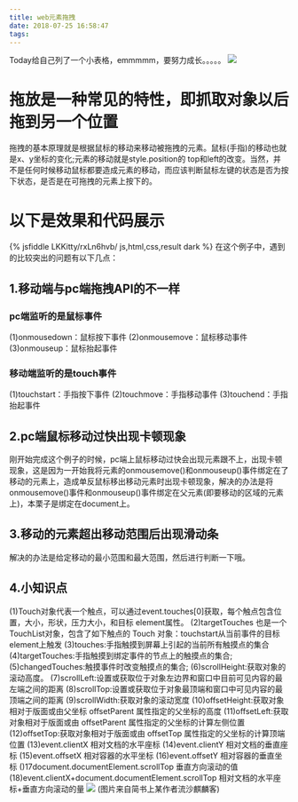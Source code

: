 ```yaml
---
title: web元素拖拽
date: 2018-07-25 16:58:47
tags:
---
```

Today给自己列了一个小表格，emmmmm，要努力成长。。。。。
![](http://pbzngw3z7.bkt.clouddn.com/%E6%B5%B7%E8%B4%BC%E7%8E%8B.jpg)
<!-- more -->
# 拖放是一种常见的特性，即抓取对象以后拖到另一个位置
拖拽的基本原理就是根据鼠标的移动来移动被拖拽的元素。鼠标(手指)的移动也就是x、y坐标的变化;元素的移动就是style.position的 top和left的改变。当然，并不是任何时候移动鼠标都要造成元素的移动，而应该判断鼠标左键的状态是否为按下状态，是否是在可拖拽的元素上按下的。
# 以下是效果和代码展示
{% jsfiddle LKKitty/rxLn6hvb/ js,html,css,result dark %}
在这个例子中，遇到的比较突出的问题有以下几点：
## 1.移动端与pc端拖拽API的不一样
### pc端监听的是鼠标事件
(1)onmousedown：鼠标按下事件
(2)onmousemove：鼠标移动事件
(3)onmouseup：鼠标抬起事件
### 移动端监听的是touch事件
(1)touchstart：手指按下事件
(2)touchmove：手指移动事件
(3)touchend：手指抬起事件
## 2.pc端鼠标移动过快出现卡顿现象
刚开始完成这个例子的时候，pc端上鼠标移动过快会出现元素跟不上，出现卡顿现象，这是因为一开始我将元素的onmousemove()和onmouseup()事件绑定在了移动的元素上，造成单反鼠标移出移动元素时出现卡顿现象，解决的办法是将onmousemove()事件和onmouseup()事件绑定在父元素(即要移动的区域的元素上)，本栗子是绑定在document上。
## 3.移动的元素超出移动范围后出现滑动条
解决的办法是给定移动的最小范围和最大范围，然后进行判断一下哦。
## 4.小知识点
(1)Touch对象代表一个触点，可以通过event.touches[0]获取，每个触点包含位置，大小，形状，压力大小，和目标 element属性。
(2)targetTouches
也是一个TouchList对象，包含了如下触点的 Touch 对象：touchstart从当前事件的目标element上触发
(3)touches:手指触摸到屏幕上引起的当前所有触摸点的集合
(4)targetTouches:手指触摸到绑定事件的节点上的触摸点的集合;
(5)changedTouches:触摸事件时改变触摸点的集合;
(6)scrollHeight:获取对象的滚动高度。
(7)scrollLeft:设置或获取位于对象左边界和窗口中目前可见内容的最左端之间的距离
(8)scrollTop:设置或获取位于对象最顶端和窗口中可见内容的最顶端之间的距离
(9)scrollWidth:获取对象的滚动宽度
(10)offsetHeight:获取对象相对于版面或由父坐标 offsetParent 属性指定的父坐标的高度
(11)offsetLeft:获取对象相对于版面或由 offsetParent 属性指定的父坐标的计算左侧位置
(12)offsetTop:获取对象相对于版面或由 offsetTop 属性指定的父坐标的计算顶端位置
(13)event.clientX 相对文档的水平座标
(14)event.clientY 相对文档的垂直座标
(15)event.offsetX 相对容器的水平坐标
(16)event.offsetY 相对容器的垂直坐标
()17document.documentElement.scrollTop 垂直方向滚动的值
(18)event.clientX+document.documentElement.scrollTop 相对文档的水平座标+垂直方向滚动的量
![](http://pbzngw3z7.bkt.clouddn.com/client.gif)
(图片来自简书上某作者流沙麒麟客)
